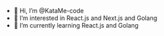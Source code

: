 - 👋 Hi, I’m @KataMe-code
- 👀 I’m interested in React.js and Next.js and Golang
- 🌱 I’m currently learning React.js and Golang 

<!---
KataMe-code/KataMe-code is a ✨ special ✨ repository because its `README.md` (this file) appears on your GitHub profile.
You can click the Preview link to take a look at your changes.
--->
